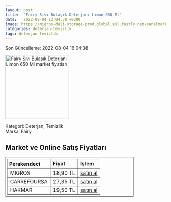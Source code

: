 ```yaml
---
layout: post
title:  "Fairy Sıvı Bulaşık Deterjanı Limon 650 Ml"
date:   2022-08-04 13:04:38 +0300
image: https://migros-dali-storage-prod.global.ssl.fastly.net/sanalmarket/product/30619668/30619668_urundetay-a7cd2c-1650x1650.jpg
categories: deterjan-temizlik
tags: deterjan-temizlik
---
```


Son Güncelleme: 2022-08-04 16:04:38

<img src="https://migros-dali-storage-prod.global.ssl.fastly.net/sanalmarket/product/30619668/30619668_urundetay-a7cd2c-1650x1650.jpg" width="200" alt="Fairy Sıvı Bulaşık Deterjanı Limon 650 Ml market fiyatları" />

Kategori: Deterjan, Temizlik
<br />
Marka: Fairy

<h2>Market ve Online Satış Fiyatları</h2>

<table border="1" style="padding: 5px;width:80%;">
  <tr>
    <td style="padding: 5px;"><strong>Perakendeci</strong></td>
    <td><strong>Fiyat</strong></td>
    <td><strong>İşlem</strong></td>
  </tr>
  <tr>
              <td title="Migros">MIGROS</td>
              <td>18,90 TL</td>
              <td><a title="Migros" target="_blank" href="https://www.migros.com.tr/fairy-sivi-bulasik-deterjani-limon-650-ml-p-1d33814">satın al</a></td>
            </tr><tr>
              <td title="CarrefourSA">CARREFOURSA</td>
              <td>27,35 TL</td>
              <td><a title="CarrefourSA" target="_blank" href="https://www.carrefoursa.com/fairy-650-ml-sivi-bulasik-deterjani-limon-p-30020460">satın al</a></td>
            </tr><tr>
              <td title="Hakmar">HAKMAR</td>
              <td>19,50 TL</td>
              <td><a title="Hakmar" target="_blank" href="https://www.hakmarexpress.com.tr/urun/temizlik-fairy-sivi-bulasik-deterjani-limon-kokulu-650-ml-1">satın al</a></td>
            </tr>
</table>
